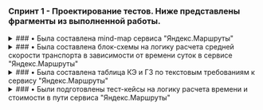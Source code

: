 ### Спринт 1 - Проектирование тестов. Ниже представлены фрагменты из выполненной работы.
<details>
<summary> ### • Была составлена mind-map сервиса "Яндекс.Маршруты" </summary> 
  
![Sprint 1](https://github.com/Alexander-Lyapunov/QA_Yandex_Practicum/assets/161708605/fd530c2f-b1e6-416f-9193-c794f7bdbae0)
Mind-map в хорошем рзрешении доступна по [ссылке](https://miro.com/app/board/uXjVNIdX9UA=/?share_link_id=995095319234)
</details>
<details>
<summary> ### • Была составлена блок-схемы на логику расчета средней скорости транспорта в зависимости от времени суток в сервисе "Яндекс.Маршруты" </summary>
  
![Sprint 1 Blo](https://github.com/Alexander-Lyapunov/QA_Yandex_Practicum/assets/161708605/1c768a1f-5954-45c8-a06e-f48e476c194b)
</details>
<details>
<summary> ### • Была составлена таблица КЭ и ГЗ по текстовым требованиям к сервису "Яндекс.Маршруты" </summary> 
  
![GZ1](https://github.com/Alexander-Lyapunov/QA_Yandex_Practicum/assets/161708605/80115d81-e5da-4ecd-abfe-627171aed063)
![GZ2](https://github.com/Alexander-Lyapunov/QA_Yandex_Practicum/assets/161708605/61ffce70-df9b-4a9b-8268-2b3119ba97db)
</details>
<details>
<summary> ### • Были подготовлены тест-кейсы на логику расчета времени и стоимости в пути сервиса "Яндекс.Маршруты" </summary>
  
![Keys1](https://github.com/Alexander-Lyapunov/QA_Yandex_Practicum/assets/161708605/7f264f14-48dc-4723-8d66-a0fb86c018c6)
</details>
